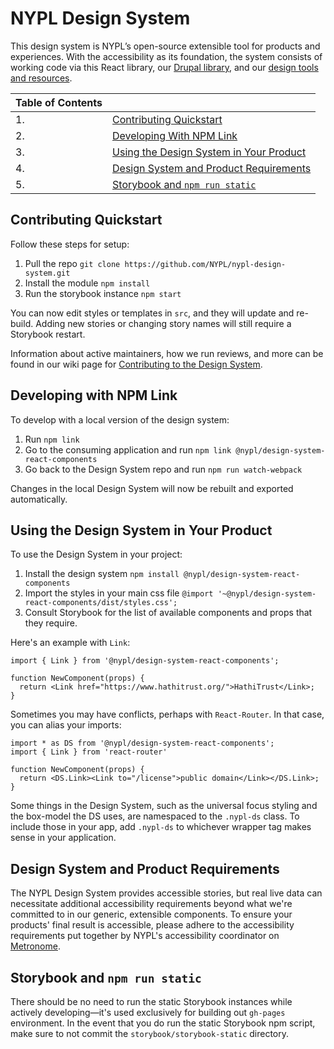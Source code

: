 # NYPL Design System

This design system is NYPL’s open-source extensible tool for products and experiences. With the accessibility as its foundation, the system consists of working code via this React library, our [Drupal library](https://github.com/NYPL/nypl-d8/tree/development/web/themes/custom/nypl_emulsify), and our [design tools and resources](https://www.figma.com/file/qShodlfNCJHb8n03IFyApM/Master?node-id=10733%3A56795).

| Table of Contents |                                                                                     |
| ----------------- | ----------------------------------------------------------------------------------- |
| 1.                | [Contributing Quickstart](#contributing-quickstart)                                 |
| 2.                | [Developing With NPM Link](#developing-with-npm-link)                               |
| 3.                | [Using the Design System in Your Product](#using-the-design-system-in-your-product) |
| 4.                | [Design System and Product Requirements](#design-system-and-product-requirements)   |
| 5.                | [Storybook and `npm run static`](#storybook-and-npm-run-static)                     |

## Contributing Quickstart

Follow these steps for setup:

1. Pull the repo `git clone https://github.com/NYPL/nypl-design-system.git`
2. Install the module `npm install`
3. Run the storybook instance `npm start`

You can now edit styles or templates in `src`, and they will update and re-build.
Adding new stories or changing story names will still require a Storybook restart.

Information about active maintainers, how we run reviews, and more can be found in our wiki page for [Contributing to the Design System](https://github.com/NYPL/nypl-design-system/wiki/Contributing-to-the-Design-System).

## Developing with NPM Link

To develop with a local version of the design system:

1. Run `npm link`
2. Go to the consuming application and run `npm link @nypl/design-system-react-components`
3. Go back to the Design System repo and run `npm run watch-webpack`

Changes in the local Design System will now be rebuilt and exported automatically.

## Using the Design System in Your Product

To use the Design System in your project:

1. Install the design system `npm install @nypl/design-system-react-components`
2. Import the styles in your main css file `@import '~@nypl/design-system-react-components/dist/styles.css';`
3. Consult Storybook for the list of available components and props that they require.

Here's an example with `Link`:

```
import { Link } from '@nypl/design-system-react-components';

function NewComponent(props) {
  return <Link href="https://www.hathitrust.org/">HathiTrust</Link>;
}
```

Sometimes you may have conflicts, perhaps with `React-Router`. In that case, you can alias your imports:

```
import * as DS from '@nypl/design-system-react-components';
import { Link } from 'react-router'

function NewComponent(props) {
  return <DS.Link><Link to="/license">public domain</Link></DS.Link>;
}
```

Some things in the Design System, such as the universal focus styling and the box-model the DS uses, are namespaced to the `.nypl-ds` class. To include those in your app, add `.nypl-ds` to whichever wrapper tag makes sense in your application.

## Design System and Product Requirements

The NYPL Design System provides accessible stories, but real live data can necessitate additional accessibility requirements beyond what we're committed to in our generic, extensible components. To ensure your products' final result is accessible, please adhere to the accessibility requirements put together by NYPL's accessibility coordinator on [Metronome](http://themetronome.co/).

## Storybook and `npm run static`

There should be no need to run the static Storybook instances while actively developing—it's used exclusively for building out `gh-pages` environment. In the event that you do run the static Storybook npm script, make sure to not commit the `storybook/storybook-static` directory.
